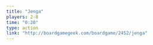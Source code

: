 ```yaml
---
title: "Jenga"
players: 2-8
time: "0:20"
type: action
link: "http://boardgamegeek.com/boardgame/2452/jenga"
---
```

